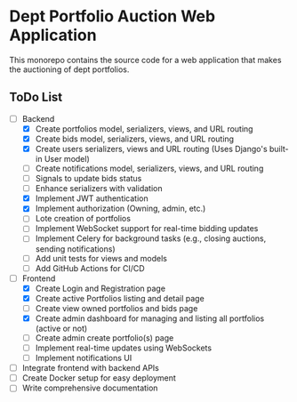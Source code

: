 # Dept Portfolio Auction Web Application

This monorepo contains the source code for a web application that makes the auctioning of dept portfolios.

<!-- bids status, project on cascate, admin funcionando, namespace api e ws, environ, separação dos apps
em settings, asgi, celery, proteção de sterializers, entidade relacional, project structure, protec de bids
organization folder, validation and permissions, JWT authentication, tasks e signals, use of getter (property) and derivated properties, axios, cors headers, blacklist? guive admin access func? economia de bd por um lance por usuario/portfolio, editar perfil? csrf_exempt, owning permissions -->

## ToDo List

- [ ] Backend
  - [x] Create portfolios model, serializers, views, and URL routing
  - [x] Create bids model, serializers, views, and URL routing
  - [X] Create users serializers, views and URL routing (Uses Django's built-in User model)
  - [ ] Create notifications model, serializers, views, and URL routing
  - [ ] Signals to update bids status
  - [ ] Enhance serializers with validation
  - [X] Implement JWT authentication
  - [X] Implement authorization (Owning, admin, etc.)
  - [ ] Lote creation of portfolios
  - [ ] Implement WebSocket support for real-time bidding updates
  - [ ] Implement Celery for background tasks (e.g., closing auctions, sending notifications)
  - [ ] Add unit tests for views and models
  - [ ] Add GitHub Actions for CI/CD
- [ ] Frontend
  - [X] Create Login and Registration page
  - [X] Create active Portfolios listing and detail page
  - [ ] Create view owned portfolios and bids page
  - [X] Create admin dashboard for managing and listing all portfolios (active or not)
  - [ ] Create admin create portfolio(s) page
  - [ ] Implement real-time updates using WebSockets
  - [ ] Implement notifications UI
- [ ] Integrate frontend with backend APIs
- [ ] Create Docker setup for easy deployment
- [ ] Write comprehensive documentation
